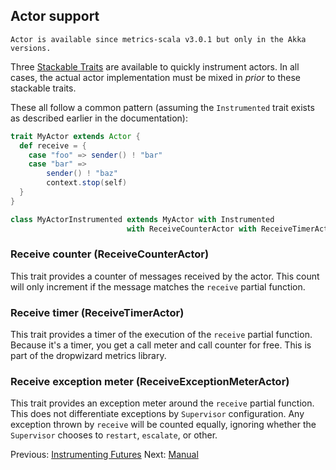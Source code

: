 ## Actor support

    Actor is available since metrics-scala v3.0.1 but only in the Akka versions.

Three [Stackable Traits](http://www.artima.com/scalazine/articles/stackable_trait_pattern.html) are available to quickly
instrument actors.  In all cases, the actual actor implementation must be mixed in *prior* to these stackable traits.

These all follow a common pattern (assuming the `Instrumented` trait exists as described earlier in the documentation):

```scala
trait MyActor extends Actor {
  def receive = {
    case "foo" => sender() ! "bar"
    case "bar" =>
        sender() ! "baz"
        context.stop(self)
  }
}

class MyActorInstrumented extends MyActor with Instrumented
                          with ReceiveCounterActor with ReceiveTimerActor with ReceiveExceptionMeterActor
```

### Receive counter (ReceiveCounterActor)

This trait provides a counter of messages received by the actor.  This count will only increment if the message matches
the `receive` partial function.

### Receive timer (ReceiveTimerActor)

This trait provides a timer of the execution of the `receive` partial function.  Because it's a timer, you get a call meter
and call counter for free.  This is part of the dropwizard metrics library.

### Receive exception meter (ReceiveExceptionMeterActor)

This trait provides an exception meter around the `receive` partial function.  This does not differentiate exceptions by
`Supervisor` configuration.  Any exception thrown by `receive` will be counted equally, ignoring whether the `Supervisor` chooses to
`restart`, `escalate`, or other.

Previous: [Instrumenting Futures](/docs/Futures.md) Next: [Manual](/docs/Manual.md)
